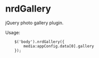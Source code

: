 nrdGallery
========
jQuery photo gallery plugin.

Usage:
```
    $('body').nrdGallery({
		media:appConfig.data[0].gallery
	});
```
